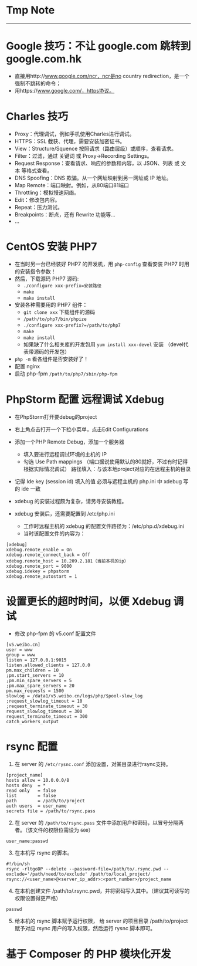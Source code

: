 # Tmp Note

---

# Google 技巧：不让 google.com 跳转到 google.com.hk

* 直接用http://www.google.com/ncr，ncr是no country redirection，是一个强制不跳转的命令；
* 用https://www.google.com/，https协议。

# Charles 技巧

* Proxy：代理调试，例如手机使用Charles进行调试。
* HTTPS：SSL 截获、代理，需要安装加密证书。
* View：Structure/Squence 按照请求（路由层级）或顺序，查看请求。
* Filter：过滤，通过 关键词 或 Proxy->Recording Settings。
* Request Response：查看请求、响应的参数和内容，以 JSON、列表 或 文本 等格式查看。
* DNS Spoofing：DNS 欺骗。从一个网址映射到另一网址或 IP 地址。
* Map Remote：端口映射。例如，从80端口81端口
* Throttling：模拟慢速网络。
* Edit：修改包内容。
* Repeat：压力测试。
* Breakpoints：断点，还有 Rewrite 功能等…
* …

# CentOS 安装 PHP7

* 在当时另一台已经装好 PHP7 的开发机，用 `php-config` 查看安装 PHP7 时用的安装指令参数！
* 然后，下载源码 PHP7 源码:
    * `./configure xxx-prefix=安装路径`
    * `make`
    * `make install`
* 安装各种需要用的 PHP7 组件：
    * `git clone xxx` 下载组件的源码
    * `/path/to/php7/bin/phpize`
    * `./configure xxx-prefix?=/path/to/php7`
    * `make`
    * `make install`
    * 如果缺了什么相关库的开发包用 `yum install xxx-devel` 安装 （devel代表带源码的开发包）
* `php -m` 看各组件是否安装好了！
* 配置 nginx
* 启动 php-fpm `/path/to/php7/sbin/php-fpm`

# PhpStorm 配置 远程调试 Xdebug

* 在PhpStorm打开要debug的project
* 右上角点击打开一个下拉小菜单，点击Edit Configurations

* 添加一个PHP Remote Debug，添加一个服务器
    * 填入要进行远程调试环境的主机的 IP
    * 勾选 Use Path mappings
（端口据说使用默认的80就好，不过有时记得根据实际情况调试）
路径填入：与该本地project对应的在远程主机的目录
* 记得 Ide key (session id) 填入的值
必须与远程主机的 php.ini 中 xdebug 写的 ide 一致

* xdebug 的安装过程颇为复杂，请另寻安装教程。
* xdebug 安装后，还需要配置到 /etc/php.ini
    * 工作时远程主机的 xdebug 的配置文件路径为：/etc/php.d/xdebug.ini
    * 当时该配置文件的内容为：
```
[xdebug]
xdebug.remote_enable = On
xdebug.remote_connect_back = Off
xdebug.remote_host = 10.209.2.181（当前本机的ip）
xdebug.remote_port = 9000
xdebug.idekey = phpstorm
xdebug.remote_autostart = 1
```

# 设置更长的超时时间，以便 Xdebug 调试

* 修改 php-fpm 的 v5.conf 配置文件
```
[v5.weibo.cn]
user = www
group = www
listen = 127.0.0.1:9015
listen.allowed_clients = 127.0.0
pm.max_children = 10
;pm.start_servers = 10
;pm.min_spare_servers = 5
;pm.max_spare_servers = 20
pm.max_requests = 1500
slowlog = /data1/v5.weibo.cn/logs/php/$pool-slow_log
;request_slowlog_timeout = 10
;request_terminate_timeout = 30
request_slowlog_timeout = 300
request_terminate_timeout = 300
catch_workers_output
```

# rsync 配置

1. 在 server 的 `/etc/rysnc.conf` 添加设置，对某目录进行rsync支持。
```
[project_name]
hosts allow = 10.0.0.0/8
hosts deny  = *
read only   = false
list        = false
path        = /path/to/project
auth users  = user_name
secrets file = /path/to/rsync.pass
```

2. 在 server 的 `/path/to/rsync.pass` 文件中添加用户和密码，以冒号分隔两者。（该文件的权限位需设为 `600`）
```
user_name:passwd
```

3. 在本机写 rsync 的脚本。
```
#!/bin/sh
rsync -rltgoDP --delete --password-file=/path/to/.rsync.pwd --exclude='/path/need/to/exclude' /path/to/local_project/ rsync://<user_name>@<server_ip_addr>:<port_number>/project_name
```

4. 在本机创建文件 /path/to/.rsync.pwd，并将密码写入其中。（建议其可读写的权限设置得更严格）
```
passwd
```

5. 给本机的 rsync 脚本赋予运行权限， 给 server 的项目目录 /path/to/project 赋予对应 rsync 用户的写入权限，然后运行 rysnc 脚本即可。

# 基于 Composer 的 PHP 模块化开发



